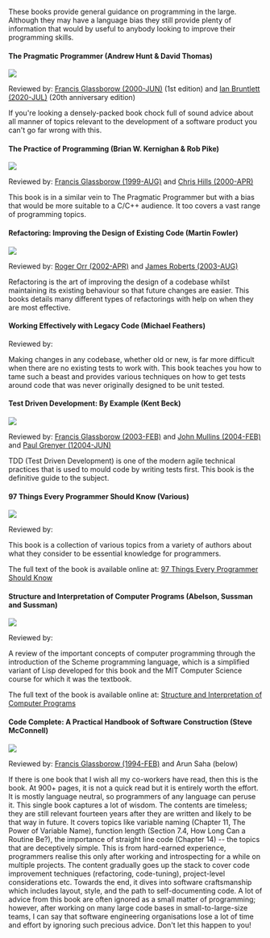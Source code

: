 These books provide general guidance on programming in the large. Although they may have a language bias they still provide plenty of information that would by useful to anybody looking to improve their programming skills.

#### The Pragmatic Programmer (Andrew Hunt & David Thomas)
![](http://ecx.images-amazon.com/images/I/41BKx1AxQWL._SL110_.jpg)

Reviewed by: [Francis Glassborow (2000-JUN)](https://accu.org/bookreviews/2000/glassborow_1148/) (1st edition) and [Ian Bruntlett (2020-JUL)](https://accu.org/bookreviews/2020/bruntlett_1947/) (20th anniversary edition)

If you're looking a densely-packed book chock full of sound advice about all manner of topics relevant to the development of a software product you can't go far wrong with this.

#### The Practice of Programming (Brian W. Kernighan & Rob Pike)
![](http://ecx.images-amazon.com/images/I/41DGMPF6FJL._SL110_.jpg)

Reviewed by: [Francis Glassborow (1999-AUG)](https://accu.org/bookreviews/1999/glassborow_419/) and [Chris Hills (2000-APR)](https://accu.org/bookreviews/2000/hills_166/)

This book is in a similar vein to The Pragmatic Programmer but with a bias that would be more suitable to a C/C++ audience. It too covers a vast range of programming topics.

#### Refactoring: Improving the Design of Existing Code (Martin Fowler)
![](http://ecx.images-amazon.com/images/I/41gNhHqNwGL._SL110_.jpg)

Reviewed by: [Roger Orr (2002-APR)](https://accu.org/bookreviews/2002/orr_1773/) and [James Roberts (2003-AUG)](https://accu.org/bookreviews/2003/roberts_1614/)

Refactoring is the art of improving the design of a codebase whilst maintaining its existing behaviour so that future changes are easier. This books details many different types of refactorings with help on when they are most effective.

#### Working Effectively with Legacy Code (Michael Feathers)
Reviewed by: 

Making changes in any codebase, whether old or new, is far more difficult when there are no existing tests to work with. This book teaches you how to tame such a beast and provides various techniques on how to get tests around code that was never originally designed to be unit tested.

#### Test Driven Development: By Example (Kent Beck)
![](http://ecx.images-amazon.com/images/I/51EH1TQ3A2L._SL110_.jpg)

Reviewed by: [Francis Glassborow (2003-FEB)](https://accu.org/bookreviews/2003/glassborow_539/) and [John Mullins (2004-FEB)](https://accu.org/bookreviews/2004/mullins_277/) and [Paul Grenyer (12004-JUN)](https://accu.org/bookreviews/2004/grenyer_402/)

TDD (Test Driven Development) is one of the modern agile technical practices that is used to mould code by writing tests first. This book is the definitive guide to the subject.

#### 97 Things Every Programmer Should Know (Various)
![](http://ecx.images-amazon.com/images/I/51uSFVY7zjL._SL110_.jpg)

Reviewed by: 

This book is a collection of various topics from a variety of authors about what they consider to be essential knowledge for programmers.

The full text of the book is available online at: [97 Things Every Programmer Should Know](http://programmer.97things.oreilly.com/wiki/index.php/Contributions_Appearing_in_the_Book)

#### Structure and Interpretation of Computer Programs (Abelson, Sussman and Sussman)
![](http://ecx.images-amazon.com/images/I/41AJV8G0ZTL._SL110_.jpg)

Reviewed by:

A review of the important concepts of computer programming through the introduction of the Scheme programming language, which is a simplified variant of Lisp developed for this book and the MIT Computer Science course for which it was the textbook.

The full text of the book is available online at: [Structure and Interpretation of Computer Programs](https://mitpress.mit.edu/sicp/full-text/book/book.html)

#### Code Complete: A Practical Handbook of Software Construction (Steve McConnell)
![](https://images-na.ssl-images-amazon.com/images/I/51FUYfErOXL._AC_UL115_.jpg)

Reviewed by: [Francis Glassborow (1994-FEB)](https://accu.org/bookreviews/1994/glassborow_466/) and Arun Saha (below)

If there is one book that I wish all my co-workers have read, then this is the book. At 900+ pages, it is not a quick read but it is entirely worth the effort. It is mostly language neutral, so programmers of any language can peruse it. This single book captures a lot of wisdom. The contents are timeless; they are still relevant fourteen years after they are written and likely to be that way in future. It covers topics like variable naming (Chapter 11, The Power of Variable Name), function length (Section 7.4, How Long Can a Routine Be?), the importance of straight line code (Chapter 14) -- the topics that are deceptively simple. This is from hard-earned experience, programmers realise this only after working and introspecting for a while on multiple projects.  The content gradually goes up the stack to cover code improvement techniques (refactoring, code-tuning), project-level considerations etc. Towards the end, it dives into software craftsmanship which includes layout, style, and the path to self-documenting code. A lot of advice from this book are often ignored as a small matter of programming; however, after working on many large code bases in small-to-large-size teams, I can say that software engineering organisations lose a lot of time and effort by ignoring such precious advice. Don't let this happen to you!
